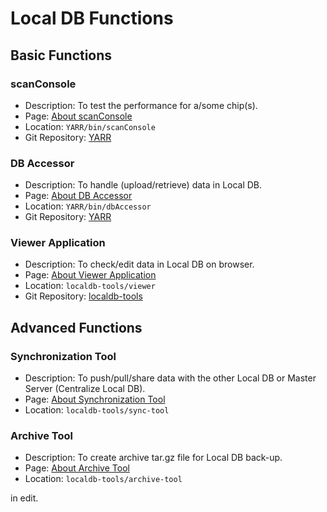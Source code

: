 # Local DB Functions

## Basic Functions

### scanConsole

- Description: To test the performance for a/some chip(s).
- Page: [About scanConsole](tool/scanconsole.md)
- Location: `YARR/bin/scanConsole`
- Git Repository: [YARR](https://gitlab.cern.ch/YARR/YARR)

### DB Accessor

- Description: To handle (upload/retrieve) data in Local DB.
- Page: [About DB Accessor](tool/accessor.md)
- Location: `YARR/bin/dbAccessor`
- Git Repository: [YARR](https://gitlab.cern.ch/YARR/YARR)

### Viewer Application

- Description: To check/edit data in Local DB on browser.
- Page: [About Viewer Application](tool/viewer.md)
- Location: `localdb-tools/viewer`
- Git Repository: [localdb-tools](https://gitlab.cern.ch/YARR/localdb-tools)

## Advanced Functions

### Synchronization Tool

- Description: To push/pull/share data with the other Local DB or Master Server (Centralize Local DB).
- Page: [About Synchronization Tool](tool/sync.md)
- Location: `localdb-tools/sync-tool`

### Archive Tool

- Description: To create archive tar.gz file for Local DB back-up.
- Page: [About Archive Tool](tool/archive.md)
- Location: `localdb-tools/archive-tool`


in edit.

<!--TODO

### Uploader

- Description: To upload data (test data, chip data, user data, site data ...) into Local DB.
- Page: [About Upload Tool](tool/upload.md)
- Location: `YARR/localdb`

### Retriever

- Description: To retrieve data (data log, data files) from Local DB.
- Page: [About Retrieve Tool](tool/retrieve.md)
- Location: `YARR/localdb`

### ITkPD Interface

- Description: To communicate with ITkPD.
- Page: [About ITkPD Interface](tool/itkpd-interface.md)
- Location: `localdb-tools/itkpd-interface`

-->
